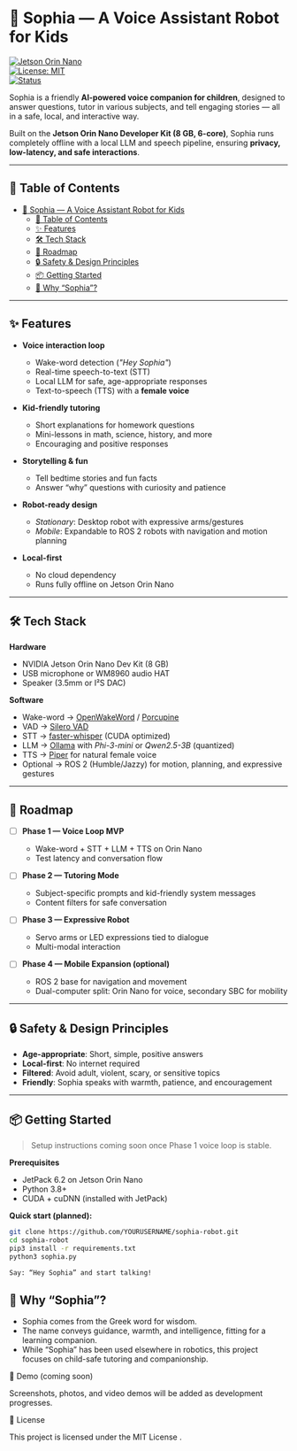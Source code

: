 # 🤖 Sophia — A Voice Assistant Robot for Kids  

[![Jetson Orin Nano](https://img.shields.io/badge/Platform-Jetson%20Orin%20Nano-green)](#)  
[![License: MIT](https://img.shields.io/badge/License-MIT-blue.svg)](LICENSE)  
[![Status](https://img.shields.io/badge/Status-Prototype-orange)](#)  

Sophia is a friendly **AI-powered voice companion for children**, designed to answer questions, tutor in various subjects, and tell engaging stories — all in a safe, local, and interactive way.  

Built on the **Jetson Orin Nano Developer Kit (8 GB, 6-core)**, Sophia runs completely offline with a local LLM and speech pipeline, ensuring **privacy, low-latency, and safe interactions**.  

---

## 📖 Table of Contents

- [🤖 Sophia — A Voice Assistant Robot for Kids](#-sophia--a-voice-assistant-robot-for-kids)
  - [📖 Table of Contents](#-table-of-contents)
  - [✨ Features](#-features)
  - [🛠 Tech Stack](#-tech-stack)
  - [🚀 Roadmap](#-roadmap)
  - [🔒 Safety \& Design Principles](#-safety--design-principles)
  - [📦 Getting Started](#-getting-started)
  - [🤔 Why “Sophia”?](#-why-sophia)

---

## ✨ Features

- **Voice interaction loop**  
  - Wake-word detection (*"Hey Sophia"*)  
  - Real-time speech-to-text (STT)  
  - Local LLM for safe, age-appropriate responses  
  - Text-to-speech (TTS) with a **female voice**  

- **Kid-friendly tutoring**  
  - Short explanations for homework questions  
  - Mini-lessons in math, science, history, and more  
  - Encouraging and positive responses  

- **Storytelling & fun**  
  - Tell bedtime stories and fun facts  
  - Answer “why” questions with curiosity and patience  

- **Robot-ready design**  
  - *Stationary*: Desktop robot with expressive arms/gestures  
  - *Mobile*: Expandable to ROS 2 robots with navigation and motion planning  

- **Local-first**  
  - No cloud dependency  
  - Runs fully offline on Jetson Orin Nano  

---

## 🛠 Tech Stack

**Hardware**  
- NVIDIA Jetson Orin Nano Dev Kit (8 GB)  
- USB microphone or WM8960 audio HAT  
- Speaker (3.5mm or I²S DAC)  

**Software**  
- Wake-word → [OpenWakeWord](https://github.com/dscripka/openwakeword) / [Porcupine](https://picovoice.ai/platform/porcupine/)  
- VAD → [Silero VAD](https://github.com/snakers4/silero-vad)  
- STT → [faster-whisper](https://github.com/SYSTRAN/faster-whisper) (CUDA optimized)  
- LLM → [Ollama](https://ollama.com/) with *Phi-3-mini* or *Qwen2.5-3B* (quantized)  
- TTS → [Piper](https://github.com/rhasspy/piper) for natural female voice  
- Optional → ROS 2 (Humble/Jazzy) for motion, planning, and expressive gestures  

---

## 🚀 Roadmap

- [ ] **Phase 1 — Voice Loop MVP**  
  - Wake-word + STT + LLM + TTS on Orin Nano  
  - Test latency and conversation flow  

- [ ] **Phase 2 — Tutoring Mode**  
  - Subject-specific prompts and kid-friendly system messages  
  - Content filters for safe conversation  

- [ ] **Phase 3 — Expressive Robot**  
  - Servo arms or LED expressions tied to dialogue  
  - Multi-modal interaction  

- [ ] **Phase 4 — Mobile Expansion (optional)**  
  - ROS 2 base for navigation and movement  
  - Dual-computer split: Orin Nano for voice, secondary SBC for mobility  

---

## 🔒 Safety & Design Principles

- **Age-appropriate**: Short, simple, positive answers  
- **Local-first**: No internet required  
- **Filtered**: Avoid adult, violent, scary, or sensitive topics  
- **Friendly**: Sophia speaks with warmth, patience, and encouragement  

---

## 📦 Getting Started

> Setup instructions coming soon once Phase 1 voice loop is stable.  

**Prerequisites**  
- JetPack 6.2 on Jetson Orin Nano  
- Python 3.8+  
- CUDA + cuDNN (installed with JetPack)  

**Quick start (planned):**
```bash
git clone https://github.com/YOURUSERNAME/sophia-robot.git
cd sophia-robot
pip3 install -r requirements.txt
python3 sophia.py

Say: “Hey Sophia” and start talking!
```

## 🤔 Why “Sophia”?

- Sophia comes from the Greek word for wisdom.
- The name conveys guidance, warmth, and intelligence, fitting for a learning companion.
- While “Sophia” has been used elsewhere in robotics, this project focuses on child-safe tutoring and companionship.

📸 Demo (coming soon)

Screenshots, photos, and video demos will be added as development progresses.

📜 License

This project is licensed under the MIT License
.

